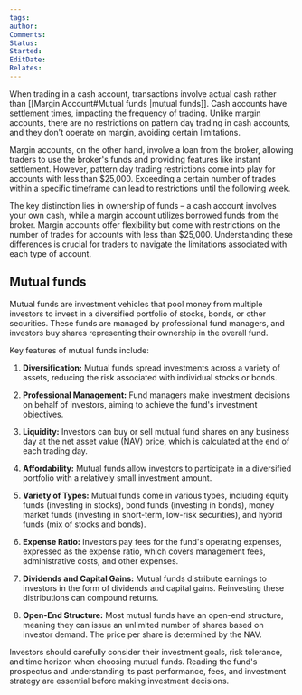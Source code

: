 ```yaml
---
tags: 
author: 
Comments: 
Status: 
Started: 
EditDate: 
Relates:
---
```

When trading in a cash account, transactions involve actual cash rather than [[Margin Account#Mutual funds |mutual funds]]. Cash accounts have settlement times, impacting the frequency of trading. Unlike margin accounts, there are no restrictions on pattern day trading in cash accounts, and they don't operate on margin, avoiding certain limitations.

Margin accounts, on the other hand, involve a loan from the broker, allowing traders to use the broker's funds and providing features like instant settlement. However, pattern day trading restrictions come into play for accounts with less than $25,000. Exceeding a certain number of trades within a specific timeframe can lead to restrictions until the following week.

The key distinction lies in ownership of funds – a cash account involves your own cash, while a margin account utilizes borrowed funds from the broker. Margin accounts offer flexibility but come with restrictions on the number of trades for accounts with less than $25,000. Understanding these differences is crucial for traders to navigate the limitations associated with each type of account.



## Mutual funds
Mutual funds are investment vehicles that pool money from multiple investors to invest in a diversified portfolio of stocks, bonds, or other securities. These funds are managed by professional fund managers, and investors buy shares representing their ownership in the overall fund.

Key features of mutual funds include:

1. **Diversification:** Mutual funds spread investments across a variety of assets, reducing the risk associated with individual stocks or bonds.

2. **Professional Management:** Fund managers make investment decisions on behalf of investors, aiming to achieve the fund's investment objectives.

3. **Liquidity:** Investors can buy or sell mutual fund shares on any business day at the net asset value (NAV) price, which is calculated at the end of each trading day.

4. **Affordability:** Mutual funds allow investors to participate in a diversified portfolio with a relatively small investment amount.

5. **Variety of Types:** Mutual funds come in various types, including equity funds (investing in stocks), bond funds (investing in bonds), money market funds (investing in short-term, low-risk securities), and hybrid funds (mix of stocks and bonds).

6. **Expense Ratio:** Investors pay fees for the fund's operating expenses, expressed as the expense ratio, which covers management fees, administrative costs, and other expenses.

7. **Dividends and Capital Gains:** Mutual funds distribute earnings to investors in the form of dividends and capital gains. Reinvesting these distributions can compound returns.

8. **Open-End Structure:** Most mutual funds have an open-end structure, meaning they can issue an unlimited number of shares based on investor demand. The price per share is determined by the NAV.

Investors should carefully consider their investment goals, risk tolerance, and time horizon when choosing mutual funds. Reading the fund's prospectus and understanding its past performance, fees, and investment strategy are essential before making investment decisions.